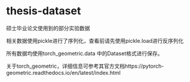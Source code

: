 # thesis-dataset
硕士毕业论文使用到的部分实验数据

相关数据使用pickle进行了序列化，查看前请先使用pickle.load进行反序列化

所有数据均使用torch_geometric.data 中的Dataset格式进行保存。

关于torch_geometric，详细信息可参考其官方文档https://pytorch-geometric.readthedocs.io/en/latest/index.html
